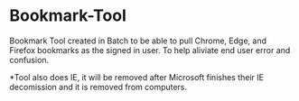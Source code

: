 # Bookmark-Tool
Bookmark Tool created in Batch to be able to pull Chrome, Edge, and Firefox bookmarks as the signed in user. To help aliviate end user error and confusion.

*Tool also does IE, it will be removed after Microsoft finishes their IE decomission and it is removed from computers.
